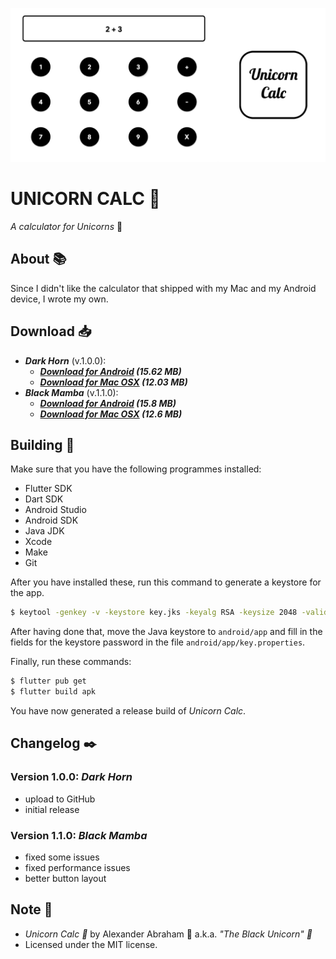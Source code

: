<p align="center">
 <img src="https://github.com/iamtheblackunicorn/UnicornCalc/raw/main/assets/images/banner.png"/>
</p>

# UNICORN CALC :unicorn:

*A calculator for Unicorns* :unicorn:

## About :books:

Since I didn't like the calculator that shipped with my Mac and my Android device, I wrote my own.

## Download :inbox_tray:

- ***Dark Horn*** (v.1.0.0):
  - ***[Download for Android](https://github.com/iamtheblackunicorn/UnicornCalc/releases/download/v.1.0.0/UnicornCalc-v1.0.0-DarkHorn-Release.apk) (15.62 MB)***
  - ***[Download for Mac OSX](https://github.com/iamtheblackunicorn/UnicornCalc/releases/download/v.1.0.0/UnicornCalc-v1.0.0-DarkHorn-Release.app.zip) (12.03 MB)***
- ***Black Mamba*** (v.1.1.0):
  - ***[Download for Android](https://github.com/iamtheblackunicorn/UnicornCalc/releases/download/v.1.1.0/UnicornCalc-v1.1.0-BlackMamba-Release.apk) (15.8 MB)***
  - ***[Download for Mac OSX](https://github.com/iamtheblackunicorn/UnicornCalc/releases/download/v.1.1.0/UnicornCalc-v1.1.0-BlackMamba-Release.app.zip) (12.6 MB)***

## Building :hammer:

Make sure that you have the following programmes installed:

- Flutter SDK
- Dart SDK
- Android Studio
- Android SDK
- Java JDK
- Xcode
- Make
- Git

After you have installed these, run this command to generate a keystore for the app.

```bash
$ keytool -genkey -v -keystore key.jks -keyalg RSA -keysize 2048 -validity 10000 -alias key
```

After having done that, move the Java keystore to `android/app` and fill in the fields for the keystore password in the file `android/app/key.properties`.

Finally, run these commands:

```bash
$ flutter pub get
$ flutter build apk
```

You have now generated a release build of *Unicorn Calc*.


## Changelog :black_nib:

### Version 1.0.0: ***Dark Horn***

- upload to GitHub
- initial release

### Version 1.1.0: ***Black Mamba***

- fixed some issues
- fixed performance issues
- better button layout

## Note :scroll:

- *Unicorn Calc :unicorn:* by Alexander Abraham :black_heart: a.k.a. *"The Black Unicorn" :unicorn:*
- Licensed under the MIT license.

